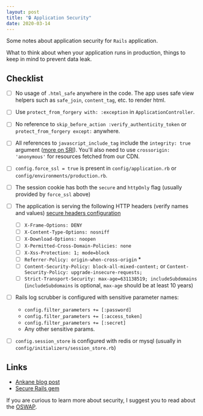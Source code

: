 ```yaml
---
layout: post
title: "🔒 Application Security"
date: 2020-03-14
---
```


Some notes about application security for `Rails` application.

What to think about when your application runs in production, things to keep in mind to prevent data leak.

## Checklist

- [ ] No usage of `.html_safe` anywhere in the code. The app uses safe view helpers such as `safe_join`, `content_tag`, etc. to render html.
- [ ] Use `protect_from_forgery with: :exception` in `ApplicationController`.
- [ ] No reference to `skip_before_action :verify_authenticity_token` or `protect_from_forgery except:` anywhere.
- [ ] All references to `javascript_include_tag` include the `integrity: true` argument ([more on SRI](https://githubengineering.com/subresource-integrity/)). You'll also need to use `crossorigin: 'anonymous'` for resources fetched from our CDN.
- [ ] `config.force_ssl = true` is present in `config/application.rb` or `config/environments/production.rb`.
- [ ] The session cookie has both the `secure` and `httpOnly` flag (usually provided by `force_ssl` above)
- [ ] The application is serving the following HTTP headers (verify names and values) [secure headers configuration](https://github.com/twitter/secureheaders#configuration)
  - [ ] `X-Frame-Options: DENY`
  - [ ] `X-Content-Type-Options: nosniff`
  - [ ] `X-Download-Options: noopen`
  - [ ] `X-Permitted-Cross-Domain-Policies: none`
  - [ ] `X-Xss-Protection: 1; mode=block`
  - [ ] `Referrer-Policy: origin-when-cross-origin` *
  - [ ] `Content-Security-Policy: block-all-mixed-content;` or `Content-Security-Policy: upgrade-insecure-requests;`
  - [ ] `Strict-Transport-Security: max-age=631138519; includeSubdomains` (`includeSubdomains` is optional, `max-age` should be at least 10 years)
- [ ] Rails log scrubber is configured with sensitive parameter names:
  - `config.filter_parameters += [:password]`
  - `config.filter_parameters += [:access_token]`
  - `config.filter_parameters += [:secret]`
  - Any other sensitive params.
- [ ] `config.session_store` is configured with redis or mysql (usually in `config/initializers/session_store.rb`)


## Links

- [Ankane blog post](https://ankane.org/sensitive-data-rails)
- [Secure Rails gem](https://github.com/ankane/secure_rails)

If you are curious to learn more about security, I suggest you to read about the [OSWAP](https://owasp.org/www-project-top-ten/).
